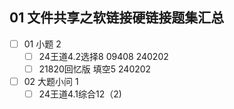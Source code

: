 ## 01 文件共享之软链接硬链接题集汇总

- [ ] 01 小题 2
  - [ ] 24王道4.2选择8 09408  240202
  - [ ] 21820回忆版 填空5 240202
- [ ] 02 大题小问 1
  - [ ] 24王道4.1综合12（2)
